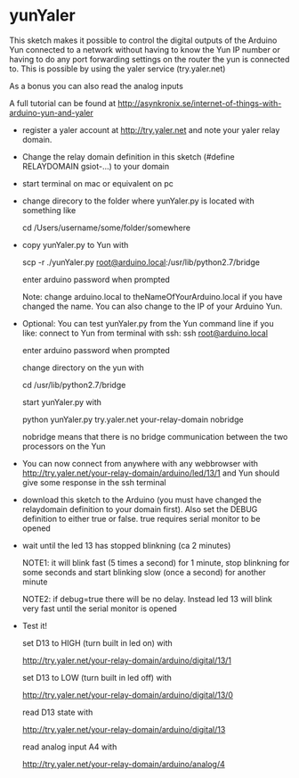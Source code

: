 yunYaler
========
This sketch makes it possible to control the digital outputs of the Arduino Yun connected to a network without having to know the Yun IP number or having to do any port forwarding settings on the router the yun is connected to. This is possible by using the yaler service (try.yaler.net)

As a bonus you can also read the analog inputs

A full tutorial can be found at http://asynkronix.se/internet-of-things-with-arduino-yun-and-yaler

* register a yaler account at http://try.yaler.net and note your yaler relay domain. 
* Change the relay domain definition in this sketch (#define RELAYDOMAIN gsiot-...) to your domain
* start terminal on mac or equivalent on pc
* change direcory to the folder where yunYaler.py is located with something like 

    cd /Users/username/some/folder/somewhere
   
* copy yunYaler.py to Yun with

    scp -r ./yunYaler.py root@arduino.local:/usr/lib/python2.7/bridge

    enter arduino password when prompted

    Note: change arduino.local to theNameOfYourArduino.local if you have changed the name. You can also change to the IP of your Arduino Yun.

* Optional: You can test yunYaler.py from the Yun command line if you like: connect to Yun from terminal with ssh:
    ssh root@arduino.local

    enter arduino password when prompted
   
    change directory on the yun with
   
    cd /usr/lib/python2.7/bridge
   
    start yunYaler.py with
   
    python yunYaler.py try.yaler.net your-relay-domain nobridge
   
    nobridge means that there is no bridge communication between the two processors on the Yun
   
* You can now connect from anywhere with any webbrowser with 
    http://try.yaler.net/your-relay-domain/arduino/led/13/1
    and Yun should give some response in the ssh terminal
* download this sketch to the Arduino (you must have changed the relaydomain definition to your domain first). Also set the DEBUG definition to either true or false. true requires serial monitor to be opened
* wait until the led 13 has stopped blinkning (ca 2 minutes)
    
    NOTE1: it will blink fast (5 times a second) for 1 minute, stop blinkning for 
    some seconds and start blinking slow (once a second) for another minute
    
    NOTE2: if debug=true there will be no delay. Instead led 13 will blink very fast 
    until the serial monitor is opened
* Test it!
    
    set D13 to HIGH (turn built in led on) with 
    
    http://try.yaler.net/your-relay-domain/arduino/digital/13/1
    
    set D13 to LOW (turn built in led off) with
    
    http://try.yaler.net/your-relay-domain/arduino/digital/13/0
    
    read D13 state with 
    
    http://try.yaler.net/your-relay-domain/arduino/digital/13
    
    read analog input A4 with
    
    http://try.yaler.net/your-relay-domain/arduino/analog/4
    
   
